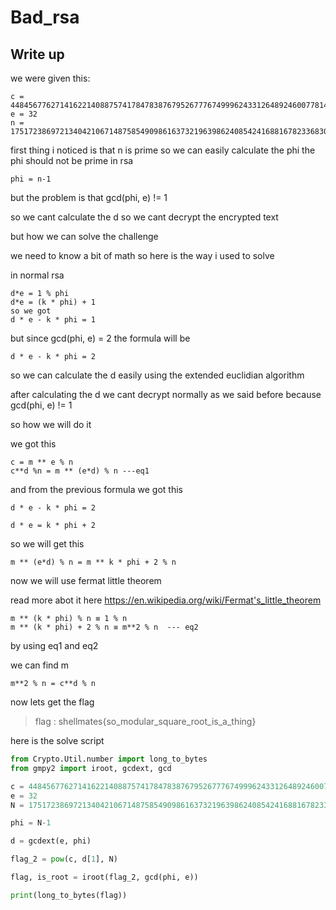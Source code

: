 # Bad_rsa
## Write up

we were given this:
```
c = 44845677627141622140887574178478387679526777674999624331264892460077814962297242819909194161872930746713559645889363194616437071651930433092457662361088439653487817323635497574995531930513553552694329113579575082922379636661420288544554517897647109626175162432548437091295139804230190014085193956510067231114
e = 32
n = 175172386972134042106714875854909861637321963986240854241688167823368303617176297981603845920281917001838565391273684550635003526191377686367411965977790168189072030265148988509223956322164360184076912270270641108529921752195916612944263345992742002591054202758545082304676227431235658202316127843107785760383

```

first thing i noticed is that n is prime so we can easily calculate the phi
the phi should not be prime in rsa

```
phi = n-1
```

but the problem is that gcd(phi, e) != 1

so we cant calculate the d so we cant decrypt the encrypted text

but how we can solve the challenge

we need to know a bit of math 
so here is the way i used to solve 

in normal rsa 

```
d*e = 1 % phi
d*e = (k * phi) + 1
so we got 
d * e - k * phi = 1
```

but since gcd(phi, e) = 2 the formula will be

```
d * e - k * phi = 2

```

so we can calculate the d easily using the extended euclidian algorithm 

after calculating the d we cant decrypt normally as we said before because gcd(phi, e) != 1

so how we will do it

we got this 

```
c = m ** e % n
c**d %n = m ** (e*d) % n ---eq1
```

and from the previous formula we got this 

```
d * e - k * phi = 2

d * e = k * phi + 2
```

so we will get this 
```
m ** (e*d) % n = m ** k * phi + 2 % n
```

now we will use fermat little theorem

read more abot it here 
https://en.wikipedia.org/wiki/Fermat's_little_theorem

```
m ** (k * phi) % n ≡ 1 % n 
m ** (k * phi) + 2 % n ≡ m**2 % n  --- eq2
```

by using eq1 and eq2

we can find m

```
m**2 % n = c**d % n
```

now lets get the flag 

> flag : shellmates{so_modular_square_root_is_a_thing}

here is the solve script
```py
from Crypto.Util.number import long_to_bytes
from gmpy2 import iroot, gcdext, gcd

c = 44845677627141622140887574178478387679526777674999624331264892460077814962297242819909194161872930746713559645889363194616437071651930433092457662361088439653487817323635497574995531930513553552694329113579575082922379636661420288544554517897647109626175162432548437091295139804230190014085193956510067231114
e = 32
N = 175172386972134042106714875854909861637321963986240854241688167823368303617176297981603845920281917001838565391273684550635003526191377686367411965977790168189072030265148988509223956322164360184076912270270641108529921752195916612944263345992742002591054202758545082304676227431235658202316127843107785760383

phi = N-1

d = gcdext(e, phi)

flag_2 = pow(c, d[1], N)

flag, is_root = iroot(flag_2, gcd(phi, e))

print(long_to_bytes(flag))
```


